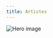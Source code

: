 ```yaml
---
title: Artistes
---
```


![Hero image](/images/banniere.jpg)

[](/artistes/sunlay)

[](/artistes/jean)

